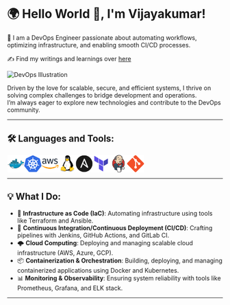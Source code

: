 # 🌍 Hello World 👋, I'm Vijayakumar!

🌱 I am a DevOps Engineer passionate about automating workflows, optimizing infrastructure, and enabling smooth CI/CD processes.

✍️ Find my writings and learnings over [here](#)

![DevOps Illustration](https://raw.githubusercontent.com/Vij4y16/Vij4y16/refs/heads/main/Assets/job.gif/800x400) <!-- Replace this with your custom image -->

Driven by the love for scalable, secure, and efficient systems, I thrive on solving complex challenges to bridge development and operations.  
I’m always eager to explore new technologies and contribute to the DevOps community.

---

## 🛠️ Languages and Tools:

<img align="left" alt="Docker" width="40px" src="https://raw.githubusercontent.com/devicons/devicon/master/icons/docker/docker-original.svg" />
<img align="left" alt="Kubernetes" width="40px" src="https://raw.githubusercontent.com/devicons/devicon/master/icons/kubernetes/kubernetes-plain.svg" />
<img align="left" alt="AWS" width="40px" src="https://raw.githubusercontent.com/devicons/devicon/master/icons/amazonwebservices/amazonwebservices-original-wordmark.svg" />
<img align="left" alt="Linux" width="40px" src="https://raw.githubusercontent.com/devicons/devicon/master/icons/linux/linux-original.svg" />
<img align="left" alt="Ansible" width="40px" src="https://raw.githubusercontent.com/devicons/devicon/master/icons/ansible/ansible-original.svg" />
<img align="left" alt="Terraform" width="40px" src="https://raw.githubusercontent.com/devicons/devicon/master/icons/terraform/terraform-original.svg" />
<img align="left" alt="Jenkins" width="40px" src="https://raw.githubusercontent.com/devicons/devicon/master/icons/jenkins/jenkins-original.svg" />
<img align="left" alt="Git" width="40px" src="https://raw.githubusercontent.com/devicons/devicon/master/icons/git/git-original.svg" />

<br clear="left" />

---

## 💡 What I Do:

- 🔧 **Infrastructure as Code (IaC)**: Automating infrastructure using tools like Terraform and Ansible.
- 🚀 **Continuous Integration/Continuous Deployment (CI/CD)**: Crafting pipelines with Jenkins, GitHub Actions, and GitLab CI.
- 🌩️ **Cloud Computing**: Deploying and managing scalable cloud infrastructure (AWS, Azure, GCP).
- 📦 **Containerization & Orchestration**: Building, deploying, and managing containerized applications using Docker and Kubernetes.
- 📊 **Monitoring & Observability**: Ensuring system reliability with tools like Prometheus, Grafana, and ELK stack.

---

